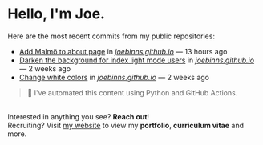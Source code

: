 # Hello, I'm Joe.
Here are the most recent commits from my public repositories:<br>
<!--activity_section_start-->
- [Add Malmö to about page](https://github.com/joebinns/joebinns.github.io/commit/abd013e08478e6d2c3958787da475b1416ce8208) in [*joebinns.github.io*](https://github.com/joebinns/joebinns.github.io) — 13 hours ago
- [Darken the background for index light mode users](https://github.com/joebinns/joebinns.github.io/commit/8c87357809548f110c1d66b8183c067527f862bf) in [*joebinns.github.io*](https://github.com/joebinns/joebinns.github.io) — 2 weeks ago
- [Change white colors](https://github.com/joebinns/joebinns.github.io/commit/b6ebd87288aaa72cc73ec511f4264156c7af5997) in [*joebinns.github.io*](https://github.com/joebinns/joebinns.github.io) — 2 weeks ago
<!--activity_section_end-->
> 🚀 I've automated this content using Python  and GitHub Actions.

<br>Interested in anything you see? **Reach out**!<br>
Recruiting? Visit [my website](https://joebinns.com/) to view my **portfolio**, **curriculum vitae** and more.
